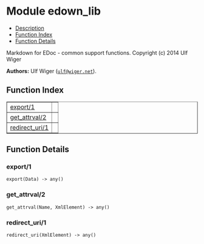 

# Module edown_lib #
* [Description](#description)
* [Function Index](#index)
* [Function Details](#functions)


Markdown for EDoc - common support functions.
Copyright (c) 2014 Ulf Wiger

__Authors:__ Ulf Wiger ([`ulf@wiger.net`](mailto:ulf@wiger.net)).
<a name="index"></a>

## Function Index ##


<table width="100%" border="1" cellspacing="0" cellpadding="2" summary="function index"><tr><td valign="top"><a href="#export-1">export/1</a></td><td></td></tr><tr><td valign="top"><a href="#get_attrval-2">get_attrval/2</a></td><td></td></tr><tr><td valign="top"><a href="#redirect_uri-1">redirect_uri/1</a></td><td></td></tr></table>


<a name="functions"></a>

## Function Details ##

<a name="export-1"></a>

### export/1 ###

`export(Data) -> any()`


<a name="get_attrval-2"></a>

### get_attrval/2 ###

`get_attrval(Name, XmlElement) -> any()`


<a name="redirect_uri-1"></a>

### redirect_uri/1 ###

`redirect_uri(XmlElement) -> any()`


